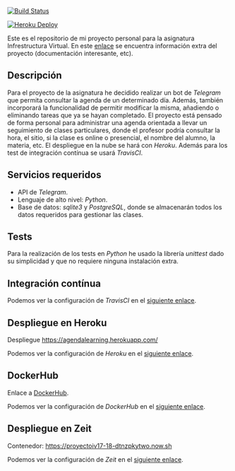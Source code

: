 [![Build Status](https://travis-ci.org/mirismr/proyectoIV17-18.svg?branch=master)](https://travis-ci.org/mirismr/proyectoIV17-18)

[![Heroku Deploy](https://www.herokucdn.com/deploy/button.svg)](https://agendalearning.herokuapp.com/)

Este es el repositorio de mi proyecto personal para la asignatura Infrestructura Virtual. En este [enlace](https://mirismr.github.io/proyectoIV17-18/) se encuentra información extra del proyecto (documentación interesante, etc).

## Descripción
Para el proyecto de la asignatura he decidido realizar un bot de *Telegram* que permita consultar la agenda de un determinado día. Además, también incorporará la funcionalidad de permitir modificar la misma, añadiendo o eliminando tareas que ya se hayan completado. El proyecto está pensado de forma personal para administrar una agenda orientada a llevar un seguimiento de clases particulares, donde el profesor podría consultar la hora, el sitio, si la clase es online o presencial, el nombre del alumno, la materia, etc.
El despliegue en la nube se hará con *Heroku*. Además para los test de integración contínua se usará *TravisCI*.

## Servicios requeridos
- API de *Telegram*.
- Lenguaje de alto nivel: *Python*.
- Base de datos: *sqlite3* y *PostgreSQL*, donde se almacenarán todos los datos requeridos para gestionar las clases.

## Tests
Para la realización de los tests en *Python* he usado la librería *unittest* dado su simplicidad y que no requiere ninguna instalación extra.

## Integración contínua
Podemos ver la configuración de *TravisCI* en el [siguiente enlace](https://mirismr.github.io/proyectoIV17-18/).

## Despliegue en Heroku
Despliegue https://agendalearning.herokuapp.com/

Podemos ver la configuración de *Heroku* en el [siguiente enlace](https://mirismr.github.io/proyectoIV17-18/).

## DockerHub
Enlace a [DockerHub](https://hub.docker.com/r/mirismr/proyectoiv17-18/).

Podemos ver la configuración de *DockerHub* en el [siguiente enlace](https://mirismr.github.io/proyectoIV17-18/).

## Despliegue en Zeit

Contenedor: https://proyectoiv17-18-dtnzpkytwo.now.sh

Podemos ver la configuración de *Zeit* en el [siguiente enlace](https://mirismr.github.io/proyectoIV17-18/).